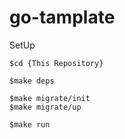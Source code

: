 # go-tamplate

SetUp
```
$cd {This Repository}

$make deps

$make migrate/init
$make migrate/up

$make run
```
